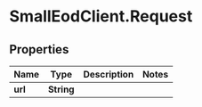 # SmallEodClient.Request

## Properties

Name | Type | Description | Notes
------------ | ------------- | ------------- | -------------
**url** | **String** |  | 


